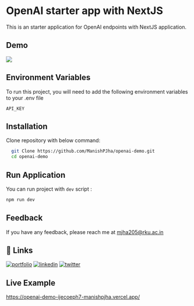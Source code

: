 # OpenAI starter app with NextJS

This is an starter application for OpenAI endpoints with NextJS application.

## Demo

![](https://apk4all.in/video-14597251-4a0b0642f0a89f80d9d61e6d483c68be.gif)

## Environment Variables

To run this project, you will need to add the following environment variables to your .env file

`API_KEY`

## Installation

Clone repository with below command:

```bash
  git Clone https://github.com/ManishPJha/openai-demo.git
  cd openai-demo
```

## Run Application

You can run project with `dev` script :

```bash
npm run dev
```

## Feedback

If you have any feedback, please reach me at mjha205@rku.ac.in

## 🔗 Links

[![portfolio](https://img.shields.io/badge/my_portfolio-000?style=for-the-badge&logo=ko-fi&logoColor=white)](https://apk4all.in/)
[![linkedin](https://img.shields.io/badge/linkedin-0A66C2?style=for-the-badge&logo=linkedin&logoColor=white)](https://www.linkedin.com/in/manish-jha-2b0554143/)
[![twitter](https://img.shields.io/badge/stack%20overflow-FE7A16?logo=stack-overflow&logoColor=white&style=for-the-badge)](https://stackoverflow.com/users/13852825/manish-jha)

## Live Example

https://openai-demo-ijecoeph7-manishpjha.vercel.app/
